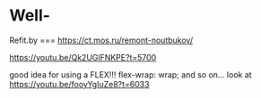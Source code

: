 # Well-
Refit.by === https://ct.mos.ru/remont-noutbukov/

https://youtu.be/Qk2UGlFNKPE?t=5700

good idea for using a FLEX!!! flex-wrap: wrap; and so on... look at https://youtu.be/fooyYgIuZe8?t=6033
